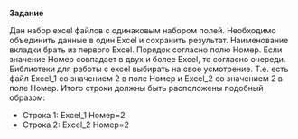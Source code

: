 **Задание**

Дан набор excel файлов с одинаковым набором полей.
Необходимо объединить данные в один Excel и сохранить результат. Наименование вкладки брать из первого Excel.
Порядок согласно полю Номер. Если значение Номер совпадает в двух и более Excel, то согласно очереди.
Библиотеки для работы с excel выбирать на свое усмотрение.
Т.е. есть файл Excel_1 со значением 2 в поле Номер и Excel_2 со значением 2 в поле Номер.
Итого строки должны быть расположены подобный образом:
- Строка 1: Excel_1 Номер=2
- Строка 2: Excel_2 Номер=2
